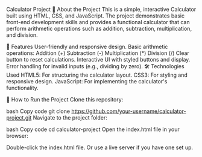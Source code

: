 Calculator Project
📖 About the Project
This is a simple, interactive Calculator built using HTML, CSS, and JavaScript. The project demonstrates basic front-end development skills and provides a functional calculator that can perform arithmetic operations such as addition, subtraction, multiplication, and division.

🎯 Features
User-friendly and responsive design.
Basic arithmetic operations:
Addition (+)
Subtraction (-)
Multiplication (*)
Division (/)
Clear button to reset calculations.
Interactive UI with styled buttons and display.
Error handling for invalid inputs (e.g., dividing by zero).
🛠️ Technologies Used
HTML5: For structuring the calculator layout.
CSS3: For styling and responsive design.
JavaScript: For implementing the calculator's functionality.

🚀 How to Run the Project
Clone this repository:

bash
Copy code
git clone https://github.com/your-username/calculator-project.git
Navigate to the project folder:

bash
Copy code
cd calculator-project
Open the index.html file in your browser:

Double-click the index.html file.
Or use a live server if you have one set up.